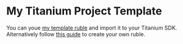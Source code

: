 # My Titanium Project Template
You can youe [my template ruble](https://github.com/Marcocanc/Titanium-Template-Ruble) and import it to your Titanium SDK.
Alternatively follow [this guide](http://docs.appcelerator.com/titanium/3.0/#!/guide/Creating_a_new_template-section-30083254_Creatinganewtemplate-Remotecontent) to create your own ruble.
